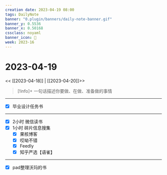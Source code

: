 ```yaml
---
creation date: 2023-04-19 08:00
tags: DailyNote
banner: "0.plugin/banners/daily-note-banner.gif"
banner_y: 0.5536
banner_x: 0.50168
cssclass: noyaml
banner_icon: 💌
week: 2023-16
---
```


# 2023-04-19

<< [[2023-04-18]] | [[2023-04-20]]>>


> [!info]+ 一句话描述你要做、在做、准备做的事情
> 


---

- [x] 毕业设计任务书

---

- [x] 2小时 微信读书
- [x] 1小时 碎片信息搜集
	- [x] 果核博客
	- [x] 哎呦不错
	- [x] Feedly
	- [x] 知乎严选【语雀】

---

- [x] pad整理沃玛的书

